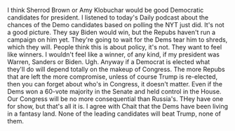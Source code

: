 I think Sherrod Brown or Amy Klobuchar would be good Democratic candidates for president. I listened to today's Daily podcast about the chances of the Demo candidates based on polling the NYT just did. It's not a good picture. They say Biden would win, but the Repubs haven't run a campaign on him yet. They're going to wait for the Dems tear him to shreds, which they will. People think this is about policy, it's not. They want to feel like winners. I wouldn't feel like a winner, of any kind, if my president was Warren, Sanders or Biden. Ugh. Anyway if a Democrat is elected what they'll do will depend totally on the makeup of Congress. The more Repubs that are left the more compromise, unless of course Trump is re-elected, then you can forget about who's in Congress, it doesn't matter. Even if the Dems won a 60-vote majority in the Senate and held control in the House. Our Congress will be no more consequential than Russia's. THey have one for show, but that's all it is. I agree with Chait that the Dems have been living in a fantasy land. None of the leading candidates will beat Trump, none of them. 
